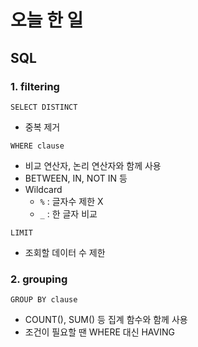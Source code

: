 # 오늘 한 일
## SQL

### 1. filtering
`SELECT DISTINCT`
- 중복 제거<br>

`WHERE clause`
- 비교 연산자, 논리 연산자와 함께 사용
- BETWEEN, IN, NOT IN 등
- Wildcard
    - `%` : 글자수 제한 X
    - `_` : 한 글자 비교<br>

`LIMIT`
- 조회할 데이터 수 제한

### 2. grouping
`GROUP BY clause` 
- COUNT(), SUM() 등 집계 함수와 함께 사용
- 조건이 필요할 땐 WHERE 대신 HAVING